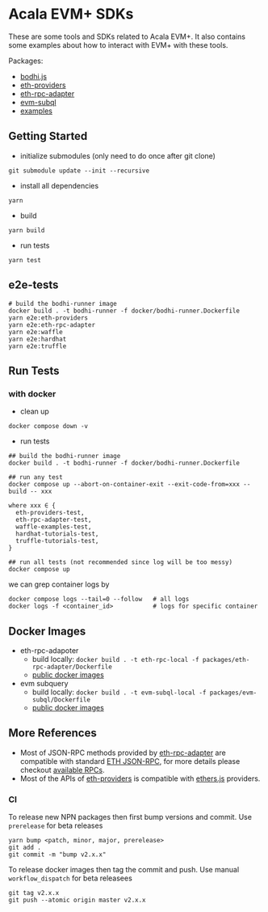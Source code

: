 # Acala EVM+ SDKs
These are some tools and SDKs related to Acala EVM+. It also contains some examples about how to interact with EVM+ with these tools.

Packages:
- [bodhi.js](./packages/bodhi)
- [eth-providers](./packages/eth-providers)
- [eth-rpc-adapter](./packages/eth-rpc-adapter)
- [evm-subql](./packages/evm-subql)
- [examples](./examples)

## Getting Started
- initialize submodules (only need to do once after git clone)
```
git submodule update --init --recursive
```

- install all dependencies
```
yarn
```

- build
```
yarn build
```

- run tests
```
yarn test
```

## e2e-tests
```
# build the bodhi-runner image
docker build . -t bodhi-runner -f docker/bodhi-runner.Dockerfile
yarn e2e:eth-providers
yarn e2e:eth-rpc-adapter
yarn e2e:waffle
yarn e2e:hardhat
yarn e2e:truffle
```

## Run Tests
### with docker
- clean up
```
docker compose down -v
```

- run tests
```
## build the bodhi-runner image
docker build . -t bodhi-runner -f docker/bodhi-runner.Dockerfile

## run any test
docker compose up --abort-on-container-exit --exit-code-from=xxx --build -- xxx

where xxx ∈ {
  eth-providers-test,
  eth-rpc-adapter-test,
  waffle-examples-test,
  hardhat-tutorials-test,
  truffle-tutorials-test,
}

## run all tests (not recommended since log will be too messy)
docker compose up
```

we can grep container logs by
```
docker compose logs --tail=0 --follow   # all logs
docker logs -f <container_id>           # logs for specific container
```

## Docker Images
- eth-rpc-adapoter
  - build locally: `docker build . -t eth-rpc-local -f packages/eth-rpc-adapter/Dockerfile`
  - [public docker images](https://hub.docker.com/r/acala/eth-rpc-adapter/tags)
- evm subquery
  - build locally: `docker build . -t evm-subql-local -f packages/evm-subql/Dockerfile`
  - [public docker images](https://hub.docker.com/r/acala/evm-subql/tags)

## More References
- Most of JSON-RPC methods provided by [eth-rpc-adapter](./packages/eth-rpc-adapter/) are compatible with standard [ETH JSON-RPC](https://ethereum.org/en/developers/docs/apis/json-rpc/), for more details please checkout [available RPCs](./packages/eth-rpc-adapter/README.md#available-rpcs).
- Most of the APIs of [eth-providers](./packages/eth-providers/) is compatible with [ethers.js](https://docs.ethers.io/v5/single-page/) providers.

### CI
To release new NPN packages then first bump versions and commit.
Use `prerelease` for beta releases
```
yarn bump <patch, minor, major, prerelease>
git add .
git commit -m "bump v2.x.x"
```

To release docker images then tag the commit and push.
Use manual `workflow_dispatch` for beta releasees
```
git tag v2.x.x
git push --atomic origin master v2.x.x
```
